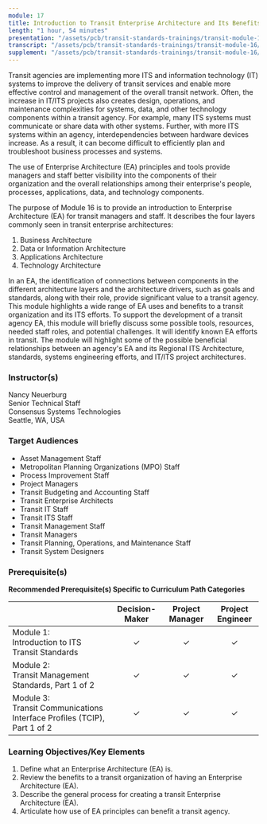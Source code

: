 ```yaml
---
module: 17
title: Introduction to Transit Enterprise Architecture and Its Benefits for Transit
length: "1 hour, 54 minutes"
presentation: "/assets/pcb/transit-standards-trainings/transit-module-16/mt16ppt.pdf"
transcript: "/assets/pcb/transit-standards-trainings/transit-module-16/mt16trans.pdf"
supplement: "/assets/pcb/transit-standards-trainings/transit-module-16/mt16sup.pdf"
---
```


Transit agencies are implementing more ITS and information technology (IT) systems to improve the delivery of transit services and enable more effective control and management of the overall transit network. Often, the increase in IT/ITS projects also creates design, operations, and maintenance complexities for systems, data, and other technology components within a transit agency. For example, many ITS systems must communicate or share data with other systems. Further, with more ITS systems within an agency, interdependencies between hardware devices increase. As a result, it can become difficult to efficiently plan and troubleshoot business processes and systems.

The use of Enterprise Architecture (EA) principles and tools provide managers and staff better visibility into the components of their organization and the overall relationships among their enterprise's people, processes, applications, data, and technology components.

The purpose of Module 16 is to provide an introduction to Enterprise Architecture (EA) for transit managers and staff. It describes the four layers commonly seen in transit enterprise architectures:
1. Business Architecture
2. Data or Information Architecture
3. Applications Architecture
4. Technology Architecture

In an EA, the identification of connections between components in the different architecture layers and the architecture drivers, such as goals and standards, along with their role, provide significant value to a transit agency. This module highlights a wide range of EA uses and benefits to a transit organization and its ITS efforts. To support the development of a transit agency EA, this module will briefly discuss some possible tools, resources, needed staff roles, and potential challenges. It will identify known EA efforts in transit. The module will highlight some of the possible beneficial relationships between an agency's EA and its Regional ITS Architecture, standards, systems engineering efforts, and IT/ITS project architectures.

### Instructor(s)

Nancy Neuerburg  
Senior Technical Staff  
Consensus Systems Technologies  
Seattle, WA, USA

### Target Audiences

* Asset Management Staff
* Metropolitan Planning Organizations (MPO) Staff
* Process Improvement Staff
* Project Managers
* Transit Budgeting and Accounting Staff
* Transit Enterprise Architects
* Transit IT Staff
* Transit ITS Staff
* Transit Management Staff
* Transit Managers
* Transit Planning, Operations, and Maintenance Staff
* Transit System Designers

### Prerequisite(s)

**Recommended Prerequisite(s) Specific to Curriculum Path Categories**

| | Decision-Maker | Project Manager | Project Engineer |
| --- | :---: | :---: | :---: |
| Module 1:<br>Introduction to ITS Transit Standards | ✓ | ✓ | ✓ |
| Module 2:<br>Transit Management Standards, Part 1 of 2 | ✓ | ✓ | ✓ |
| Module 3:<br>Transit Communications Interface Profiles (TCIP), Part 1 of 2 | ✓ | ✓ | ✓ |

### Learning Objectives/Key Elements

1. Define what an Enterprise Architecture (EA) is.
2. Review the benefits to a transit organization of having an Enterprise Architecture (EA).
3. Describe the general process for creating a transit Enterprise Architecture (EA).
4. Articulate how use of EA principles can benefit a transit agency.
